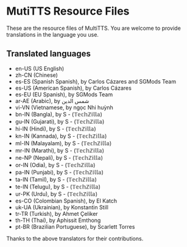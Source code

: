 # MutiTTS Resource Files

These are the resource files of MultiTTS. You are welcome to provide translations in the language you use.

## Translated languages
- en-US (US English)
- zh-CN (Chinese)
- es-ES (Spanish Spanish), by Carlos Cázares and SGMods Team
- es-US (American Spanish), by Carlos Cázares
- es-EU (EU Spanish), by SGMods Team
- ar-AE (Arabic), by شمس الدين
- vi-VN (Vietnamese, by ngọc Nhi huỳnh
- bn-IN (Bangla), by S - (𝕋𝕖𝕔𝕙ℤ𝕚𝕝𝕝𝕒)
- gu-IN (Gujarati), by S - (𝕋𝕖𝕔𝕙ℤ𝕚𝕝𝕝𝕒)
- hi-IN (Hindi), by S - (𝕋𝕖𝕔𝕙ℤ𝕚𝕝𝕝𝕒)
- kn-IN (Kannada), by S - (𝕋𝕖𝕔𝕙ℤ𝕚𝕝𝕝𝕒)
- ml-IN (Malayalam), by S - (𝕋𝕖𝕔𝕙ℤ𝕚𝕝𝕝𝕒)
- mr-IN (Marathi), by S - (𝕋𝕖𝕔𝕙ℤ𝕚𝕝𝕝𝕒)
- ne-NP (Nepali), by S - (𝕋𝕖𝕔𝕙ℤ𝕚𝕝𝕝𝕒)
- or-IN (Odia), by S - (𝕋𝕖𝕔𝕙ℤ𝕚𝕝𝕝𝕒)
- pa-IN (Punjabi), by S - (𝕋𝕖𝕔𝕙ℤ𝕚𝕝𝕝𝕒)
- ta-IN (Tamil), by S - (𝕋𝕖𝕔𝕙ℤ𝕚𝕝𝕝𝕒)
- te-IN (Telugu), by S - (𝕋𝕖𝕔𝕙ℤ𝕚𝕝𝕝𝕒)
- ur-PK (Urdu), by S - (𝕋𝕖𝕔𝕙ℤ𝕚𝕝𝕝𝕒)
- es-CO (Colombian Spanish), by El Katch
- uk-UA (Ukrainian), by Konstantin Still
- tr-TR (Turkish), by Ahmet Çeliker
- th-TH (Thai), by Aphissit Emthong
- pt-BR (Brazilian Portuguese), by Scarlett Torres

Thanks to the above translators for their contributions.